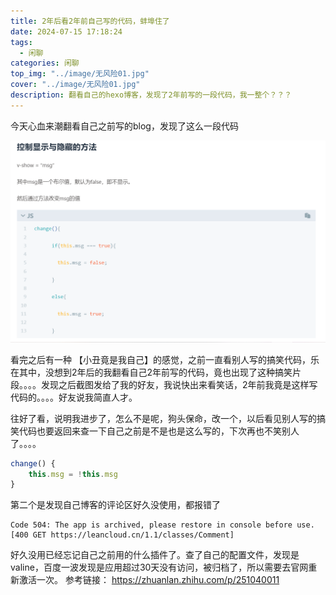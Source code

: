 ```yaml
---
title: 2年后看2年前自己写的代码，蚌埠住了
date: 2024-07-15 17:18:24
tags: 
  - 闲聊
categories: 闲聊
top_img: "../image/无风险01.jpg"
cover: "../image/无风险01.jpg"
description: 翻看自己的hexo博客，发现了2年前写的一段代码，我一整个？？？
---
```


今天心血来潮翻看自己之前写的blog，发现了这么一段代码

![代码片段](../image/image.png)

看完之后有一种 【小丑竟是我自己】的感觉，之前一直看别人写的搞笑代码，乐在其中，没想到2年后的我翻看自己2年前写的代码，竟也出现了这种搞笑片段。。。。发现之后截图发给了我的好友，我说快出来看笑话，2年前我竟是这样写代码的。。。。好友说我简直人才。

往好了看，说明我进步了，怎么不是呢，狗头保命，改一个，以后看见别人写的搞笑代码也要返回来查一下自己之前是不是也是这么写的，下次再也不笑别人了。。。。

```js
change() {
    this.msg = !this.msg
}
``` 

第二个是发现自己博客的评论区好久没使用，都报错了
```
Code 504: The app is archived, please restore in console before use. [400 GET https://leancloud.cn/1.1/classes/Comment]
```
好久没用已经忘记自己之前用的什么插件了。查了自己的配置文件，发现是valine，百度一波发现是应用超过30天没有访问，被归档了，所以需要去官网重新激活一次。
参考链接： https://zhuanlan.zhihu.com/p/251040011
